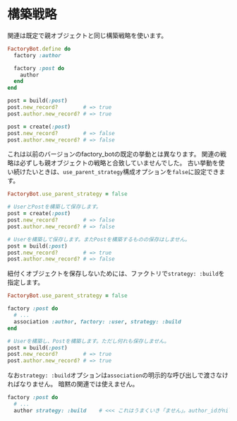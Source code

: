 # 構築戦略

関連は既定で親オブジェクトと同じ構築戦略を使います。

```ruby
FactoryBot.define do
  factory :author

  factory :post do
    author
  end
end

post = build(:post)
post.new_record?        # => true
post.author.new_record? # => true

post = create(:post)
post.new_record?        # => false
post.author.new_record? # => false
```

これは以前のバージョンのfactory\_botの既定の挙動とは異なります。
関連の戦略は必ずしも親オブジェクトの戦略と合致していませんでした。
古い挙動を使い続けたいときは、`use_parent_strategy`構成オプションを`false`に設定できます。

```ruby
FactoryBot.use_parent_strategy = false

# UserとPostを構築して保存します。
post = create(:post)
post.new_record?        # => false
post.author.new_record? # => false

# Userを構築して保存します。またPostを構築するものの保存はしません。
post = build(:post)
post.new_record?        # => true
post.author.new_record? # => false
```

紐付くオブジェクトを保存しないためには、ファクトリで`strategy: :build`を指定します。

```ruby
FactoryBot.use_parent_strategy = false

factory :post do
  # ...
  association :author, factory: :user, strategy: :build
end

# Userを構築し、Postを構築します。ただし何れも保存しません。
post = build(:post)
post.new_record?        # => true
post.author.new_record? # => true
```

なお`strategy: :build`オプションは`association`の明示的な呼び出しで渡さなければなりません。
暗黙の関連では使えません。

```ruby
factory :post do
  # ...
  author strategy: :build    # <<< これはうまくいき「ません」。author_idがnilになります。
```
